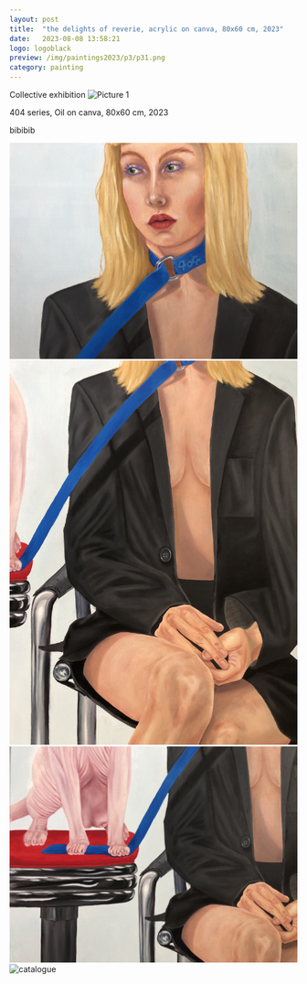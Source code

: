 ```yaml
---
layout: post
title:  "the delights of reverie, acrylic on canva, 80x60 cm, 2023"
date:   2023-08-08 13:58:21
logo: logoblack
preview: /img/paintings2023/p3/p31.png
category: painting
---
```


Collective exhibition
![Picture 1](/img/paintings2023/p3/p31.png) 


404 series, Oil on canva, 80x60 cm, 2023

bibibib

![catalogue](/img/paintings2023/p3/p36.JPG) 
![catalogue](/img/paintings2023/p3/p33.JPG) 
![catalogue](/img/paintings2023/p3/p35.JPG)
![catalogue](/img/paintings2023/p3/p32.png)  
 

